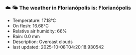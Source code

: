 ### ☁️ 🌤️  The weather in Florianópolis is: Florianópolis

- Temperature: 17.18°C
- On flesh: 16.68°C
- Relative air humidity: 66%
- Rain: 0.0 mm
- Description: Overcast clouds
- last updated: 2025-10-08T04:20:18.930542
